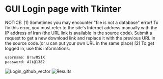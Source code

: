 # GUI Login page with Tkinter
NOTICE:
[1] Sometimes you may encounter "file is not a database" error! To fix this error, you must refer to the site's Internet address manually with the IP address of Iran (the URL link is available in the source code). Submit a request to get a new download link and replace it with the previous URL in the source code.(or u can put your own URL in the same place) [2] To get logged in, use this informations:
```bash
username: Brav0S1X
password: Ali@1382
```
![Login_github_vector](https://github.com/BlackSourceTM/Tkinter-Login-Page/assets/97563457/c220ea64-b4bf-4fe6-956d-6d2337531047)
![Results](https://github.com/BlackSourceTM/Tkinter-Login-Page/assets/97563457/00fbbe64-9af1-4902-84a1-e90a5184f202)
